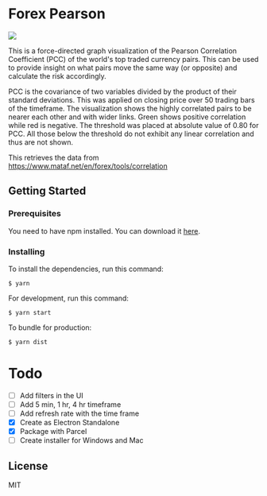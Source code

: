# Forex Pearson

![](img/demo.gif)

This is a force-directed graph visualization of the Pearson Correlation Coefficient (PCC) of the world's top traded currency pairs. This can be used to provide insight on what pairs move the same way (or opposite) and calculate the risk accordingly.

PCC is the covariance of two variables divided by the product of their standard deviations. This was applied on closing price over 50 trading bars of the timeframe. The visualization shows the highly correlated pairs to be nearer each other and with wider links. Green shows positive correlation while red is negative. The threshold was placed at absolute value of 0.80 for PCC. All those below the threshold do not exhibit any linear correlation and thus are not shown.

This retrieves the data from https://www.mataf.net/en/forex/tools/correlation

## Getting Started

### Prerequisites

You need to have npm installed. You can download it [here](https://nodejs.org/en/download/).

### Installing

To install the dependencies, run this command:

```
$ yarn
```

For development, run this command:

```
$ yarn start
```

To bundle for production:

```
$ yarn dist
```

# Todo

- [ ] Add filters in the UI
- [ ] Add 5 min, 1 hr, 4 hr timeframe
- [ ] Add refresh rate with the time frame
- [x] Create as Electron Standalone
- [x] Package with Parcel
- [ ] Create installer for Windows and Mac

## License

MIT

